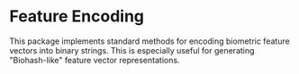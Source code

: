 # Feature Encoding

This package implements standard methods for encoding biometric feature vectors into binary strings. This is especially
useful for generating "Biohash-like" feature vector representations.
